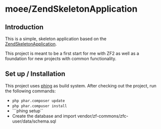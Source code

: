 moee/ZendSkeletonApplication
============================

Introduction
------------
This is a simple, skeleton application based on the
[ZendSkeletonApplication](https://github.com/zendframework/ZendSkeletonApplication).

This project is meant to be a first start for me with ZF2 as well as a
foundation for new projects with common functionality.

Set up / Installation
---------------------
This project uses [phing](http://www.phing.info/) as build system. After
checking out the project, run the following commands:

* ```php phar.composer update```
* ```php phar.compuser install```
* ```phing setup``
* Create the database and import vendor/zf-commons/zfc-user/data/schema.sql 

